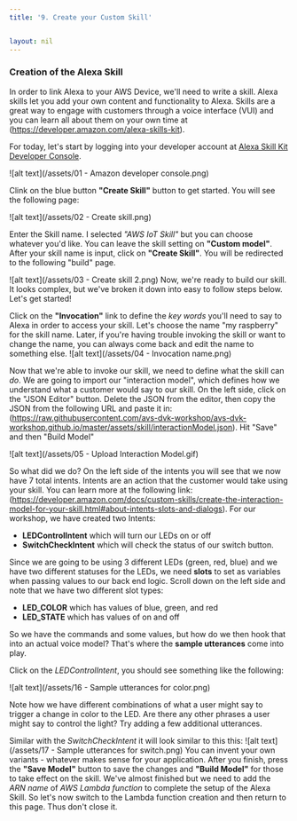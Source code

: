 ```yaml
---
title: '9. Create your Custom Skill'


layout: nil
---
```



### Creation of the Alexa Skill

In order to link Alexa to your AWS Device, we'll need to write a skill. Alexa skills let you add your own content and functionality to Alexa. Skills are a great way to engage with customers through a voice interface (VUI) and you can learn all about them on your own time at (https://developer.amazon.com/alexa-skills-kit).

For today, let's start by logging into your developer account at  [Alexa Skill Kit Developer Console]( https://developer.amazon.com/alexa/console/ask).

 ![alt text](/assets/01 - Amazon developer console.png)

Clink on the blue button **"Create Skill"** button to get started. You will see the following page:

 ![alt text](/assets/02 - Create skill.png)
 
Enter the Skill name. I selected *"AWS IoT Skill"* but you can choose whatever you'd like. You can leave the skill setting on **"Custom model"**.  After your skill name is input, click on **"Create Skill"**. You will be redirected to the following "build" page.


 ![alt text](/assets/03 - Create skill 2.png)
Now, we're ready to build our skill. It looks complex, but we've broken it down into easy to follow steps below.  Let's get started!

Click on the **"Invocation"** link to define the *key words* you'll need to say to Alexa in order to access your skill. Let's choose the name "my raspberry" for the skill name. Later, if you're having trouble invoking the skill or want to change the name, you can always come back and edit the name to something else.
 ![alt text](/assets/04 - Invocation name.png)


Now that we're able to invoke our skill, we need to define what the skill can *do*. We are going to import our "interaction model", which defines how we understand what a customer would say to our skill. On the left side, click on the "JSON Editor" button. Delete the JSON from the editor, then copy the JSON from the following URL and paste it in: (https://raw.githubusercontent.com/avs-dvk-workshop/avs-dvk-workshop.github.io/master/assets/skill/interactionModel.json). Hit "Save" and then "Build Model"

![alt text](/assets/05 - Upload Interaction Model.gif)  

So what did we do? On the left side of the intents you will see that we now have 7 total intents. Intents are an action that the customer would take using your skill. You can learn more at the following link: (https://developer.amazon.com/docs/custom-skills/create-the-interaction-model-for-your-skill.html#about-intents-slots-and-dialogs). For our workshop, we have created two Intents:
* **LEDControlIntent** which will turn our LEDs on or off
* **SwitchCheckIntent** which will check the status of our switch button.

Since we are going to be using 3 different LEDs (green, red, blue) and we have two different statuses for the LEDs, we need **slots** to set as variables when passing values to our back end logic. Scroll down on the left side and note that we have two different slot types:

* **LED_COLOR** which has values of blue, green, and red
* **LED_STATE** which has values of on and off

So we have the commands and some values, but how do we then hook that into an actual voice model? That's where the **sample utterances** come into play.

Click on the *LEDControlIntent*, you should see something like the following:

![alt text](/assets/16 - Sample utterances for color.png)

Note how we have different combinations of what a user might say to trigger a change in color to the LED. Are there any other phrases a user might say to control the light? Try adding a few additional utterances.

Similar with the *SwitchCheckIntent* it will look similar to this this:
![alt text](/assets/17 - Sample utterances for switch.png)
You can invent your own variants - whatever makes sense for your application. After you finish, press the **"Save Model"** button to save the changes and **"Build Model"** for those to take effect on the skill.
We've almost finished but we need to add the *ARN name* of *AWS Lambda function* to complete the setup of the Alexa Skill. So let's now switch to the Lambda function creation and then return to this page. Thus don't close it.



